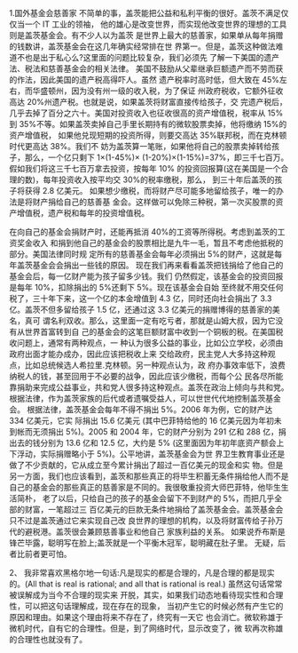 1.国外基金会慈善家
不简单的事，盖茨能把公益和私利平衡的很好。盖茨不满足仅仅当一个 IT 工业的领袖， 他的雄心是改变世界，而实现他改变世界的理想的工具则是盖茨基金会。有不少人以为盖茨 是世界上最大的慈善家，如果单从每年捐赠的钱数讲，盖茨基金会在这几年确实经常排在世 界第一。但是，盖茨这种做法难道不也是出于私心么?这里面的问题比较复杂，我们必须先 了解一下美国的遗产法、税法和慈善基金会的相关法律。
美国不鼓励从父辈继承巨额遗产而不劳而获的作法，因此美国的遗产税高得吓人。虽然 遗产税率时高时低，但大致在 45%左右，而华盛顿州，因为没有州一级的收入税，为了保证 州政府税收，它额外征收高达 20%州遗产税。也就是说，如果盖茨将财富直接传给孩子，交 完遗产税后，几乎去掉了百分之六十。美国对投资收入也征收很高的资产增值税，税率从 15% 到 35%不等。如果盖茨卖掉自己手里长期持有的微软股票卖掉，他将缴纳 15%的资产增值税， 如果他兑现短期的投资所得，则要交高达 35%联邦税，而在克林顿时代更高达 38%。我们不 妨为盖茨算一笔账，如果他将自己的股票卖掉转给孩子，那么，一个亿只剩下 1×(1-45%)× (1-20%)×(1-15%)=37%，即三千七百万。假如我们将这三千七百万拿去投资，按每年 10% 的投资回报算(这在美国是一个合理的数)，每年投资收入按平均交 30%的税率缴税，那么， 到三十年后盖茨的孩子将获得 2.8 亿美元。
如果想少缴税，而将财产尽可能多地留给孩子，唯一的办法是将财产捐给自己的慈善基 金会。这样做可以免除三种税，第一次买股票的资产增值税，遗产税和每年的投资增值税。

 在向自己的基金会捐财产时，还能再抵消 40%的工资等所得税。考虑到盖茨的工资奖金收入 和捐到他自己的基金会的股票相比是九牛一毛，暂且不考虑他抵税的部分。美国法律同时规 定所有的慈善基金会每年必须捐出 5%的财产，这就是每年盖茨基金会会捐出一些钱的原因。 现在我们再来看看盖茨把钱捐给了他自己的基金会后，每一亿财产能为孩子留多少钱。我们 仍然假定，该基金会的投资回报是每年 10%，扣除捐出的 5%还剩下 5%。现在该基金会自始 至终就不用交任何税了，三十年下来，这一个亿的本金增值到 4.3 亿，同时还向社会捐出了 3.3 亿。盖茨不但多留给孩子 1.5 亿，还通过这 3.3 亿美元的捐赠博得的慈善家的美名，真可 谓名利双收。那么，这里面一定有吃亏者，那就是山姆大叔，因为它没有从世界首富转到自 己的基金会的这笔巨额财富中收到一个铜板的税。在美国税收问题上，通常有两种观点，一 种认为很多公益的事业，比如公立学校，必须由政府出面才能办成办，因此应该把税收上来 交给政府，民主党人大多持这种观点，比如总统候选人希拉里.克林顿。另一种观点认为，政 府办事效率低下，浪费纳税人的钱，甚至回用于不必要的战争，因此应该少缴税，而每个公 民各尽所能靠捐助来完成公益事业，共和党人很多持这种观点。盖茨在政治上倾向与共和党。 根据法律，作为盖茨家族的后代或者遗嘱受益人，可以世世代代地控制盖茨基金会。
根据法律，盖茨基金会每年不得不捐出 5%。2006 年为例，它的财产达 334 亿美元，它实 际捐出 15.6 亿美元 (其中巴菲特给他的 16 亿美元因为年初未到帐而无须捐出 5%)。2005 和 2004 年，它的财产分别为 291 亿和 288 亿，捐出去的钱分别为 13.6 亿和 12.5 亿，大约是 5% (这里面因为年初年底资产额会上下浮动，实际捐赠略小于 5%)。公平地讲，盖茨基金会为世 界卫生教育事业还是做了不少贡献的，它从成立至今累计捐出了超过一百亿美元的现金和实 物。但是另一方面，我们也应该看到，盖茨和那些真正的将毕生积蓄无条件捐给他人而不是 自己的基金会的那些真正的慈善家是不同的。我很敬重投资大师巴菲特，他毕生生活简朴， 老了以后，只给自己的孩子的基金会留下不到财产的 5%，而把几乎全部的财富，一笔超过三 百亿美元的巨款无条件地捐给了盖茨基金会。盖茨基金会只不过是盖茨通过它来实现自己改 良世界的理想的机构，以及将财富传给子孙万代的避税港。盖茨很会兼顾慈善事业和他自己 家族利益的关系。
如果说乔布斯是锋芒毕露，聪明写在脸上;盖茨就是一个平衡木冠军，聪明藏在肚子里。 无疑，后者比前者更可怕。


2、
我非常喜欢黑格尔地一句话:凡是现实的都是合理的，凡是合理的都是现实的。(All that is real is rational; and all that is rational is real.) 虽然这句话常常被误解成为当今不合理的现实来 开脱，其实，如果我们动态地看待现实性和合理性，可以把这句话理解成，现在存在的现象， 当初产生它的时候必然有产生它的原因和理由。如果这个理由将来不存在了，终究有一天它 也会消亡。微软称雄于微机时代，自有它的合理性。但是，到了网络时代，显示改变了，微 软再次称雄的合理性也就没有了。
